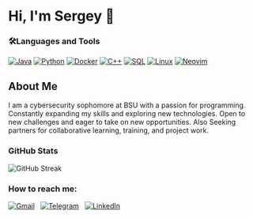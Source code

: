 # Hi, I'm Sergey 👋




### 🛠️Languages and Tools

[![Java](https://img.shields.io/badge/Java-007396?style=for-the-badge&logo=java&logoColor=white)](https://www.java.com/)
[![Python](https://img.shields.io/badge/Python-3670A0?style=for-the-badge&logo=python&logoColor=white)](https://www.python.org/)
[![Docker](https://img.shields.io/badge/Docker-2496ED?style=for-the-badge&logo=docker&logoColor=white)](https://www.docker.com/)
[![C++](https://img.shields.io/badge/C++-00599C?style=for-the-badge&logo=c%2B%2B&logoColor=white)](https://isocpp.org/)
[![SQL](https://img.shields.io/badge/SQL-4479A1?style=for-the-badge&logo=mysql&logoColor=white)](https://www.mysql.com/)
[![Linux](https://img.shields.io/badge/Linux-333333?style=for-the-badge&logo=linux&logoColor=white)](https://www.linux.org/)
[![Neovim](https://img.shields.io/badge/nvim-57A143?style=for-the-badge&logo=neovim&logoColor=white)](https://neovim.io/)


## About Me

I am a cybersecurity sophomore at BSU with a passion for programming. Constantly expanding my skills and exploring new technologies. Open to new challenges and eager to take on new opportunities. Also Seeking partners for collaborative learning, training, and project work.

### GitHub Stats

<!-- ![Top Languages](https://github-readme-stats.vercel.app/api/top-langs/?username=Sinsenti&layout=compact&theme=radical) -->

![GitHub Streak](https://github-readme-streak-stats.herokuapp.com/?user=Sinsenti&theme=radical)
### How to reach me:

[![Gmail](https://img.shields.io/badge/-Gmail-D14836?style=for-the-badge&logo=gmail&logoColor=white)](mailto:sinsenti73@gmail.com) &nbsp; [![Telegram](https://img.shields.io/badge/-Telegram-0088cc?style=for-the-badge&logo=telegram&logoColor=white)](https://t.me/ilovethedaffodil) &nbsp; [![LinkedIn](https://img.shields.io/badge/-LinkedIn-0077B5?style=for-the-badge&logo=linkedin&logoColor=white)](https://www.linkedin.com/in/sergey-pardaev-379370350/)


<!-- [![Arch Linux](https://img.shields.io/badge/Arch_Linux-1793D1?style=for-the-badge&logo=arch-linux&logoColor=white)](https://archlinux.org/) -->
<!-- [![CLI](https://img.shields.io/badge/CLI-000000?style=for-the-badge&logo=gnu-bash&logoColor=white)](https://www.gnu.org/software/bash/) -->
<!-- [![HTML5](https://img.shields.io/badge/HTML5-E34F26?style=for-the-badge&logo=html5&logoColor=white)](https://developer.mozilla.org/en-US/docs/Web/Guide/HTML/HTML5) -->
<!-- [![CSS3](https://img.shields.io/badge/CSS3-1572B6?style=for-the-badge&logo=css3&logoColor=white)](https://developer.mozilla.org/en-US/docs/Web/CSS) -->
<!-- [![Git](https://img.shields.io/badge/Git-F05032?style=for-the-badge&logo=git&logoColor=white)](https://git-scm.com/) -->
<!-- [![GitHub](https://img.shields.io/badge/GitHub-181717?style=for-the-badge&logo=github&logoColor=white)](https://github.com/) -->
<!-- [![PostgreSQL](https://img.shields.io/badge/PostgreSQL-336791?style=for-the-badge&logo=postgresql&logoColor=white)](https://www.postgresql.org/) -->


<!-- #### Sophomore at BSU, FAMCS, Cybersecurity -->

<!-- #### Skills: Linux | Git | Java | Python | SQL | Docker | Bash | C++ | OOP  -->
